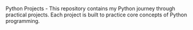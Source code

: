          
Python Projects - This repository contains my Python journey through practical projects. Each project is built to practice core concepts of Python programming.

